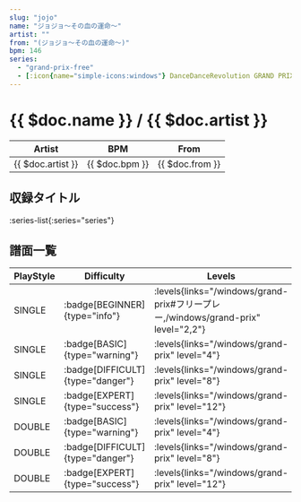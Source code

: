 ```yaml
---
slug: "jojo"
name: "ジョジョ～その血の運命～"
artist: ""
from: "(ジョジョ～その血の運命～)"
bpm: 146
series:
  - "grand-prix-free"
  - [:icon{name="simple-icons:windows"} DanceDanceRevolution GRAND PRIX](/windows/grand-prix)
---
```


# {{ $doc.name }} / {{ $doc.artist }}

|Artist|BPM|From|
|------|---|----|
|{{ $doc.artist }}|{{ $doc.bpm }}|{{ $doc.from }}|

## 収録タイトル

:series-list{:series="series"}

## 譜面一覧

|PlayStyle|Difficulty|Levels|Notes|Movie|
|---------|----------|------|-----|-----|
|SINGLE| :badge[BEGINNER]{type="info"}| :levels{links="/windows/grand-prix#フリープレー,/windows/grand-prix" level="2,2"}|71/0||
|SINGLE| :badge[BASIC]{type="warning"}| :levels{links="/windows/grand-prix" level="4"}|113/2||
|SINGLE| :badge[DIFFICULT]{type="danger"}| :levels{links="/windows/grand-prix" level="8"}|234/7||
|SINGLE| :badge[EXPERT]{type="success"}| :levels{links="/windows/grand-prix" level="12"}|307/10||
|DOUBLE| :badge[BASIC]{type="warning"}| :levels{links="/windows/grand-prix" level="4"}|115/2||
|DOUBLE| :badge[DIFFICULT]{type="danger"}| :levels{links="/windows/grand-prix" level="8"}|233/5||
|DOUBLE| :badge[EXPERT]{type="success"}| :levels{links="/windows/grand-prix" level="12"}|307/10||
